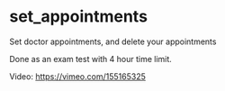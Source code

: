 # set_appointments
Set doctor appointments, and delete your appointments

Done as an exam test with 4 hour time limit.


Video: https://vimeo.com/155165325

